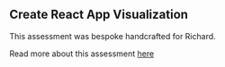 ## Create React App Visualization

This assessment was bespoke handcrafted for Richard.

Read more about this assessment [here](https://react.eogresources.com)
